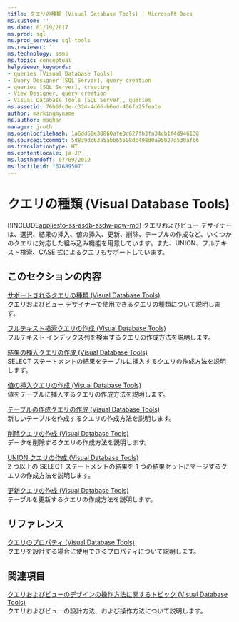 ```yaml
---
title: クエリの種類 (Visual Database Tools) | Microsoft Docs
ms.custom: ''
ms.date: 01/19/2017
ms.prod: sql
ms.prod_service: sql-tools
ms.reviewer: ''
ms.technology: ssms
ms.topic: conceptual
helpviewer_keywords:
- queries [Visual Database Tools]
- Query Designer [SQL Server], query creation
- queries [SQL Server], creating
- View Designer, query creation
- Visual Database Tools [SQL Server], queries
ms.assetid: 76b6fc0e-c324-4d66-b6ed-496fa25fea1e
author: markingmyname
ms.author: maghan
manager: jroth
ms.openlocfilehash: 1a6dd60e38860afe3c627fb3fa34cb1f4d946138
ms.sourcegitcommit: 5d839dc63a5abb65508dc498d0a95027d530afb6
ms.translationtype: HT
ms.contentlocale: ja-JP
ms.lasthandoff: 07/09/2019
ms.locfileid: "67689507"
---
```

# <a name="types-of-queries-visual-database-tools"></a>クエリの種類 (Visual Database Tools)
[!INCLUDE[appliesto-ss-asdb-asdw-pdw-md](../../includes/appliesto-ss-asdb-asdw-pdw-md.md)]
クエリおよびビュー デザイナーは、選択、結果の挿入、値の挿入、更新、削除、テーブルの作成など、いくつかのクエリに対応した組み込み機能を用意しています。また、UNION、フルテキスト検索、CASE 式によるクエリもサポートしています。  
  
## <a name="in-this-section"></a>このセクションの内容  
[サポートされるクエリの種類 (Visual Database Tools)](../../ssms/visual-db-tools/supported-query-types-visual-database-tools.md)  
クエリおよびビュー デザイナーで使用できるクエリの種類について説明します。  
  
[フルテキスト検索クエリの作成 &#40;Visual Database Tools&#41;](../../ssms/visual-db-tools/create-full-text-search-queries-visual-database-tools.md)  
フルテキスト インデックス列を検索するクエリの作成方法を説明します。  
  
[結果の挿入クエリの作成 (Visual Database Tools)](../../ssms/visual-db-tools/create-insert-results-queries-visual-database-tools.md)  
SELECT ステートメントの結果をテーブルに挿入するクエリの作成方法を説明します。  
  
[値の挿入クエリの作成 (Visual Database Tools)](../../ssms/visual-db-tools/create-insert-values-queries-visual-database-tools.md)  
値をテーブルに挿入するクエリの作成方法を説明します。  
  
[テーブルの作成クエリの作成 (Visual Database Tools)](../../ssms/visual-db-tools/create-make-table-queries-visual-database-tools.md)  
新しいテーブルを作成するクエリの作成方法を説明します。  
  
[削除クエリの作成 (Visual Database Tools)](../../ssms/visual-db-tools/create-delete-queries-visual-database-tools.md)  
データを削除するクエリの作成方法を説明します。  
  
[UNION クエリの作成 (Visual Database Tools)](../../ssms/visual-db-tools/create-union-queries-visual-database-tools.md)  
2 つ以上の SELECT ステートメントの結果を 1 つの結果セットにマージするクエリの作成方法を説明します。  
  
[更新クエリの作成 (Visual Database Tools)](../../ssms/visual-db-tools/create-update-queries-visual-database-tools.md)  
テーブルを更新するクエリの作成方法を説明します。  
  
## <a name="reference"></a>リファレンス  
[クエリのプロパティ (Visual Database Tools)](../../ssms/visual-db-tools/query-properties-visual-database-tools.md)  
クエリを設計する場合に使用できるプロパティについて説明します。  
  
## <a name="related-sections"></a>関連項目  
[クエリおよびビューのデザインの操作方法に関するトピック (Visual Database Tools)](../../ssms/visual-db-tools/design-queries-and-views-how-to-topics-visual-database-tools.md)  
クエリおよびビューの設計方法、および操作方法について説明します。  
  
